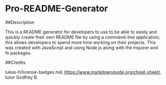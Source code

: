 # Pro-README-Generator
##Description

This is a README generator for developers to use to be able to easily and quickly create their own README file by using a command-line application; this allows developers to spend more time working on their projects. This was created with JavaScript and using Node.js along with the Inquirer and fs packages.


##Credits


lukas-h/license-badges.md, https://www.markdownguide.org/cheat-sheet/, tutor Godfrey B.
